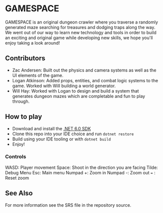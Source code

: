 # GAMESPACE
GAMESPACE is an original dungeon crawler where you traverse a randomly generated maze searching for treasures and dodging traps along the way. We went out of our way to learn new technology and tools in order to build an exciting and original game while developing new skills, we hope you'll enjoy taking a look around!
## Contributors
- Zac Andersen: Built out the physics and camera systems as well as the UI elements of the game.
- Logan Atkinson: Added props, entities, and combat logic systems to the game. Worked with Will building a world generator.
- Will Hay: Worked with Logan to design and build a system that generates dungeon mazes which are completable and fun to play through.
## How to play
- Download and install the [.NET 6.0 SDK]([url](https://dotnet.microsoft.com/en-us/download/dotnet/6.0))
- Clone this repo into your IDE choice and run `dotnet restore`
- Build using your IDE tooling or with `dotnet build`
- Enjoy!
### Controls
WASD: Player movement
Space: Shoot in the direction you are facing
Tilde: Debug Menu
Esc: Main menu
Numpad +: Zoom in
Numpad -: Zoom out
`=` : Reset zoom

## See Also
For more information see the SRS file in the repository source.
